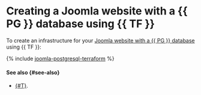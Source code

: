 # Creating a Joomla website with a {{ PG }} database using {{ TF }}

To create an infrastructure for your [Joomla website with a {{ PG }} database](index.md) using {{ TF }}:

{% include [joomla-postgresql-terraform](../../../_tutorials/applied/joomla-postgresql-terraform.md) %}

#### See also {#see-also}

* [{#T}](console.md).
